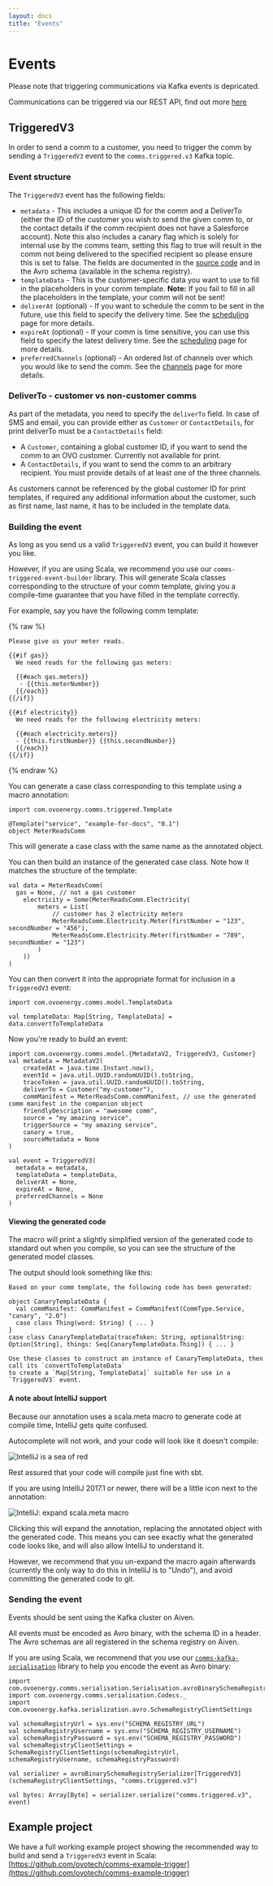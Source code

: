 ```yaml
---
layout: docs
title: "Events"
---
```


# Events

<div class="alert alert-danger">
    Please note that triggering communications via Kafka events is depricated.
</div> 

Communications can be triggered via our REST API, find out more [here](rest-api.html)


## TriggeredV3

In order to send a comm to a customer, you need to trigger the comm by sending a `TriggeredV3` event to the `comms.triggered.v3` Kafka topic.

### Event structure

The `TriggeredV3` event has the following fields: 

* `metadata` - This includes a unique ID for the comm and a DeliverTo (either the ID of the customer you wish to send the given comm to, or the contact details if the comm recipient does not have a Salesforce account). Note this also includes a canary flag which is solely for internal use by the comms team, setting this flag to true will result in the comm not being delivered to the specified recipient so please ensure this is set to false. The fields are documented in the [source code](https://github.com/ovotech/comms-kafka-messages/blob/master/modules/core/src/main/scala/com/ovoenergy/comms/model/MetadataV2.scala) and in the Avro schema (available in the schema registry).
* `templateData` - This is the customer-specific data you want to use to fill in the placeholders in your comm template. **Note:** If you fail to fill in all the placeholders in the template, your comm will not be sent!
* `deliverAt` (optional) - If you want to schedule the comm to be sent in the future, use this field to specify the delivery time. See the [scheduling](scheduling.html) page for more details.
* `expireAt` (optional) - If your comm is time sensitive, you can use this field to specify the latest delivery time. See the [scheduling](scheduling.html) page for more details.
* `preferredChannels` (optional) - An ordered list of channels over which you would like to send the comm. See the [channels](channels.html) page for more details.

### DeliverTo - customer vs non-customer comms

As part of the metadata, you need to specify the `deliverTo` field. In case of SMS and email, you can provide either as `Customer` or `ContactDetails`, for print deliverTo must be a `ContactDetails` field:

* A `Customer`, containing a global customer ID, if you want to send the comm to an OVO customer. Currently not available for print.
* A `ContactDetails`, if you want to send the comm to an arbitrary recipient. You must provide details of at least one of the three channels.

As customers cannot be referenced by the global customer ID for print templates, if required any additional information about the customer, such as first name, last name, it has to be included in the template data.

### Building the event

As long as you send us a valid `TriggeredV3` event, you can build it however you like.

However, if you are using Scala, we recommend you use our `comms-triggered-event-builder` library. This will generate Scala classes corresponding to the structure of your comm template, giving you a compile-time guarantee that you have filled in the template correctly.

For example, say you have the following comm template:

{% raw %}
```
Please give us your meter reads.

{{#if gas}}
  We need reads for the following gas meters:

  {{#each gas.meters}}
   - {{this.meterNumber}}  
  {{/each}}
{{/if}}

{{#if electricity}}
  We need reads for the following electricity meters:

  {{#each electricity.meters}}
  - {{this.firstNumber}} {{this.secondNumber}}  
  {{/each}}
{{/if}}
```
{% endraw %}

You can generate a case class corresponding to this template using a macro annotation:

```tut:silent
import com.ovoenergy.comms.triggered.Template

@Template("service", "example-for-docs", "0.1")
object MeterReadsComm
```

This will generate a case class with the same name as the annotated object.

You can then build an instance of the generated case class. Note how it matches the structure of the template:

```tut:silent
val data = MeterReadsComm(
  gas = None, // not a gas customer
	electricity = Some(MeterReadsComm.Electricity(
		meters = List(
			// customer has 2 electricity meters
			MeterReadsComm.Electricity.Meter(firstNumber = "123", secondNumber = "456"),
			MeterReadsComm.Electricity.Meter(firstNumber = "789", secondNumber = "123")
		)
	))
)
```

You can then convert it into the appropriate format for inclusion in a `TriggeredV3` event:

```tut:silent
import com.ovoenergy.comms.model.TemplateData

val templateData: Map[String, TemplateData] = data.convertToTemplateData
```

Now you're ready to build an event:

```tut:silent
import com.ovoenergy.comms.model.{MetadataV2, TriggeredV3, Customer}
val metadata = MetadataV2(
	createdAt = java.time.Instant.now(),
	eventId = java.util.UUID.randomUUID().toString,
	traceToken = java.util.UUID.randomUUID().toString,
	deliverTo = Customer("my-customer"), 
	commManifest = MeterReadsComm.commManifest, // use the generated comm manifest in the companion object
	friendlyDescription = "awesome comm",
	source = "my amazing service",
	triggerSource = "my amazing service",
	canary = true,
	sourceMetadata = None
)

val event = TriggeredV3(
  metadata = metadata, 
  templateData = templateData, 
  deliverAt = None, 
  expireAt = None, 
  preferredChannels = None
)
```

#### Viewing the generated code

The macro will print a slightly simplified version of the generated code to standard out when you compile, so you can see the structure of the generated model classes.

The output should look something like this:

```
Based on your comm template, the following code has been generated:

object CanaryTemplateData {
  val commManifest: CommManifest = CommManifest(CommType.Service, "canary", "2.0")
  case class Thing(word: String) { ... }
}
case class CanaryTemplateData(traceToken: String, optionalString: Option[String], things: Seq[CanaryTemplateData.Thing]) { ... }

Use these classes to construct an instance of CanaryTemplateData, then call its `convertToTemplateData`
to create a `Map[String, TemplateData]` suitable for use in a `TriggeredV3` event.
```

#### A note about IntelliJ support

Because our annotation uses a scala.meta macro to generate code at compile time, IntelliJ gets quite confused.

Autocomplete will not work, and your code will look like it doesn't compile:

![IntelliJ is a sea of red](../img/intellij-sea-of-red.png)

Rest assured that your code will compile just fine with sbt.

If you are using IntelliJ 2017.1 or newer, there will be a little icon next to the annotation:

![IntelliJ: expand scala.meta macro](../img/intellij-expand-macro.png)

Clicking this will expand the annotation, replacing the annotated object with the generated code. This means you can see exactly what the generated code looks like, and will also allow IntelliJ to understand it.

However, we recommend that you un-expand the macro again afterwards (currently the only way to do this in IntelliJ is to "Undo"), and avoid committing the generated code to git.

### Sending the event

Events should be sent using the Kafka cluster on Aiven.

All events must be encoded as Avro binary, with the schema ID in a header. The Avro schemas are all registered in the schema registry on Aiven.

If you are using Scala, we recommend that you use our [`comms-kafka-serialisation`](https://github.com/ovotech/comms-kafka-serialisation) library to help you encode the event as Avro binary:

```tut:silent
import com.ovoenergy.comms.serialisation.Serialisation.avroBinarySchemaRegistrySerializer
import com.ovoenergy.comms.serialisation.Codecs._
import com.ovoenergy.kafka.serialization.avro.SchemaRegistryClientSettings

val schemaRegistryUrl = sys.env("SCHEMA_REGISTRY_URL")
val schemaRegistryUsername = sys.env("SCHEMA_REGISTRY_USERNAME")
val schemaRegistryPassword = sys.env("SCHEMA_REGISTRY_PASSWORD")
val schemaRegistryClientSettings = SchemaRegistryClientSettings(schemaRegistryUrl, schemaRegistryUsername, schemaRegistryPassword)

val serializer = avroBinarySchemaRegistrySerializer[TriggeredV3](schemaRegistryClientSettings, "comms.triggered.v3")

val bytes: Array[Byte] = serializer.serialize("comms.triggered.v3", event)
```

## Example project

We have a full working example project showing the recommended way to build and send a `TriggeredV3` event in Scala: [https://github.com/ovotech/comms-example-trigger](https://github.com/ovotech/comms-example-trigger)
